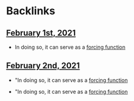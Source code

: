 
# Backlinks
## [February 1st, 2021](<February 1st, 2021.md>)
- In doing so, it can serve as a [forcing function](<forcing function.md>)

## [February 2nd, 2021](<February 2nd, 2021.md>)
- "In doing so, it can serve as a [forcing function](<forcing function.md>)

- "In doing so, it can serve as a [forcing function](<forcing function.md>)


